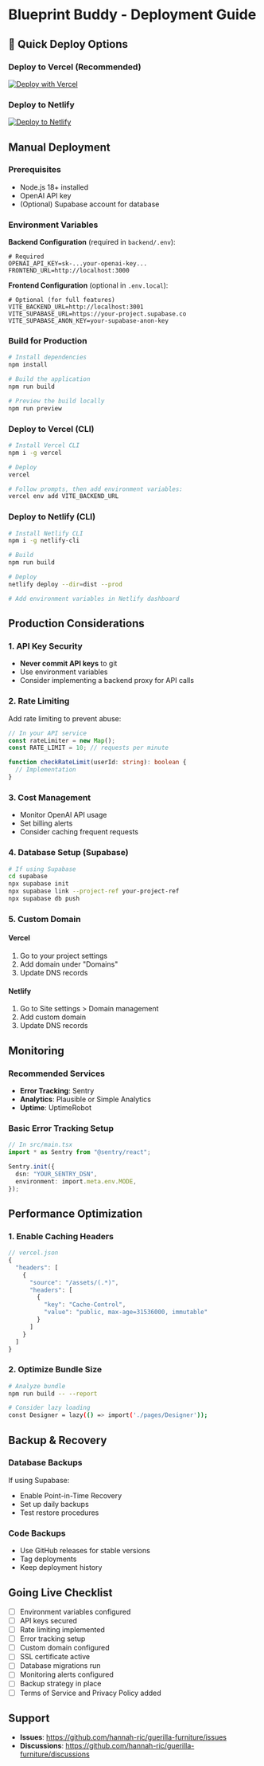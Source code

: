 # Blueprint Buddy - Deployment Guide

## 🚀 Quick Deploy Options

### Deploy to Vercel (Recommended)
[![Deploy with Vercel](https://vercel.com/button)](https://vercel.com/new/clone?repository-url=https://github.com/hannah-ric/guerilla-furniture)

### Deploy to Netlify
[![Deploy to Netlify](https://www.netlify.com/img/deploy/button.svg)](https://app.netlify.com/start/deploy?repository=https://github.com/hannah-ric/guerilla-furniture)

## Manual Deployment

### Prerequisites
- Node.js 18+ installed
- OpenAI API key
- (Optional) Supabase account for database

### Environment Variables

**Backend Configuration** (required in `backend/.env`):
```env
# Required
OPENAI_API_KEY=sk-...your-openai-key...
FRONTEND_URL=http://localhost:3000
```

**Frontend Configuration** (optional in `.env.local`):
```env
# Optional (for full features)
VITE_BACKEND_URL=http://localhost:3001
VITE_SUPABASE_URL=https://your-project.supabase.co
VITE_SUPABASE_ANON_KEY=your-supabase-anon-key
```

### Build for Production

```bash
# Install dependencies
npm install

# Build the application
npm run build

# Preview the build locally
npm run preview
```

### Deploy to Vercel (CLI)

```bash
# Install Vercel CLI
npm i -g vercel

# Deploy
vercel

# Follow prompts, then add environment variables:
vercel env add VITE_BACKEND_URL
```

### Deploy to Netlify (CLI)

```bash
# Install Netlify CLI
npm i -g netlify-cli

# Build
npm run build

# Deploy
netlify deploy --dir=dist --prod

# Add environment variables in Netlify dashboard
```

## Production Considerations

### 1. API Key Security
- **Never commit API keys** to git
- Use environment variables
- Consider implementing a backend proxy for API calls

### 2. Rate Limiting
Add rate limiting to prevent abuse:
```typescript
// In your API service
const rateLimiter = new Map();
const RATE_LIMIT = 10; // requests per minute

function checkRateLimit(userId: string): boolean {
  // Implementation
}
```

### 3. Cost Management
- Monitor OpenAI API usage
- Set billing alerts
- Consider caching frequent requests

### 4. Database Setup (Supabase)

```bash
# If using Supabase
cd supabase
npx supabase init
npx supabase link --project-ref your-project-ref
npx supabase db push
```

### 5. Custom Domain

#### Vercel
1. Go to your project settings
2. Add domain under "Domains"
3. Update DNS records

#### Netlify
1. Go to Site settings > Domain management
2. Add custom domain
3. Update DNS records

## Monitoring

### Recommended Services
- **Error Tracking**: Sentry
- **Analytics**: Plausible or Simple Analytics
- **Uptime**: UptimeRobot

### Basic Error Tracking Setup

```typescript
// In src/main.tsx
import * as Sentry from "@sentry/react";

Sentry.init({
  dsn: "YOUR_SENTRY_DSN",
  environment: import.meta.env.MODE,
});
```

## Performance Optimization

### 1. Enable Caching Headers
```typescript
// vercel.json
{
  "headers": [
    {
      "source": "/assets/(.*)",
      "headers": [
        {
          "key": "Cache-Control",
          "value": "public, max-age=31536000, immutable"
        }
      ]
    }
  ]
}
```

### 2. Optimize Bundle Size
```bash
# Analyze bundle
npm run build -- --report

# Consider lazy loading
const Designer = lazy(() => import('./pages/Designer'));
```

## Backup & Recovery

### Database Backups
If using Supabase:
- Enable Point-in-Time Recovery
- Set up daily backups
- Test restore procedures

### Code Backups
- Use GitHub releases for stable versions
- Tag deployments
- Keep deployment history

## Going Live Checklist

- [ ] Environment variables configured
- [ ] API keys secured
- [ ] Rate limiting implemented
- [ ] Error tracking setup
- [ ] Custom domain configured
- [ ] SSL certificate active
- [ ] Database migrations run
- [ ] Monitoring alerts configured
- [ ] Backup strategy in place
- [ ] Terms of Service and Privacy Policy added

## Support

- **Issues**: https://github.com/hannah-ric/guerilla-furniture/issues
- **Discussions**: https://github.com/hannah-ric/guerilla-furniture/discussions 